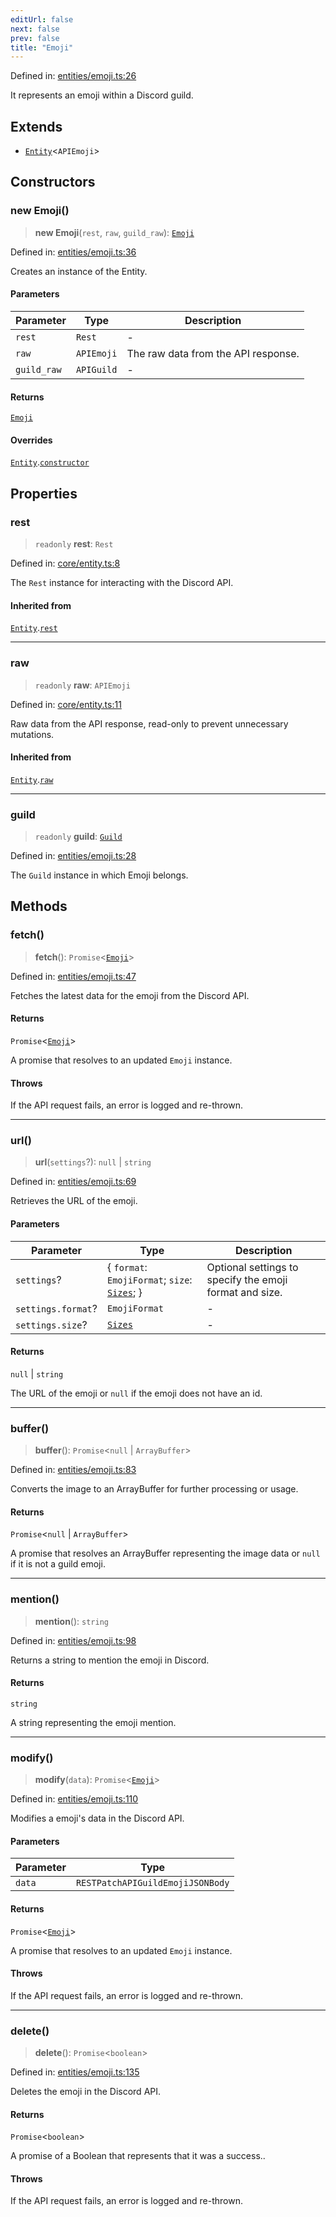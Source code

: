 ```yaml
---
editUrl: false
next: false
prev: false
title: "Emoji"
---
```


Defined in: [entities/emoji.ts:26](https://github.com/KingsBeCattz/Kodkord/blob/5983eab654eb4f3b9082e138abddc2d7f9dac808/packages/classes/src/entities/emoji.ts#L26)

It represents an emoji within a Discord guild.

## Extends

- [`Entity`](/api-classes/classes/entity/)\<`APIEmoji`\>

## Constructors

### new Emoji()

> **new Emoji**(`rest`, `raw`, `guild_raw`): [`Emoji`](/api-classes/classes/emoji/)

Defined in: [entities/emoji.ts:36](https://github.com/KingsBeCattz/Kodkord/blob/5983eab654eb4f3b9082e138abddc2d7f9dac808/packages/classes/src/entities/emoji.ts#L36)

Creates an instance of the Entity.

#### Parameters

| Parameter | Type | Description |
| ------ | ------ | ------ |
| `rest` | `Rest` | - |
| `raw` | `APIEmoji` | The raw data from the API response. |
| `guild_raw` | `APIGuild` | - |

#### Returns

[`Emoji`](/api-classes/classes/emoji/)

#### Overrides

[`Entity`](/api-classes/classes/entity/).[`constructor`](/api-classes/classes/entity/#constructors)

## Properties

### rest

> `readonly` **rest**: `Rest`

Defined in: [core/entity.ts:8](https://github.com/KingsBeCattz/Kodkord/blob/5983eab654eb4f3b9082e138abddc2d7f9dac808/packages/classes/src/core/entity.ts#L8)

The `Rest` instance for interacting with the Discord API.

#### Inherited from

[`Entity`](/api-classes/classes/entity/).[`rest`](/api-classes/classes/entity/#rest-1)

***

### raw

> `readonly` **raw**: `APIEmoji`

Defined in: [core/entity.ts:11](https://github.com/KingsBeCattz/Kodkord/blob/5983eab654eb4f3b9082e138abddc2d7f9dac808/packages/classes/src/core/entity.ts#L11)

Raw data from the API response, read-only to prevent unnecessary mutations.

#### Inherited from

[`Entity`](/api-classes/classes/entity/).[`raw`](/api-classes/classes/entity/#raw-1)

***

### guild

> `readonly` **guild**: [`Guild`](/api-classes/classes/guild/)

Defined in: [entities/emoji.ts:28](https://github.com/KingsBeCattz/Kodkord/blob/5983eab654eb4f3b9082e138abddc2d7f9dac808/packages/classes/src/entities/emoji.ts#L28)

The `Guild` instance in which Emoji belongs.

## Methods

### fetch()

> **fetch**(): `Promise`\<[`Emoji`](/api-classes/classes/emoji/)\>

Defined in: [entities/emoji.ts:47](https://github.com/KingsBeCattz/Kodkord/blob/5983eab654eb4f3b9082e138abddc2d7f9dac808/packages/classes/src/entities/emoji.ts#L47)

Fetches the latest data for the emoji from the Discord API.

#### Returns

`Promise`\<[`Emoji`](/api-classes/classes/emoji/)\>

A promise that resolves to an updated `Emoji` instance.

#### Throws

If the API request fails, an error is logged and re-thrown.

***

### url()

> **url**(`settings`?): `null` \| `string`

Defined in: [entities/emoji.ts:69](https://github.com/KingsBeCattz/Kodkord/blob/5983eab654eb4f3b9082e138abddc2d7f9dac808/packages/classes/src/entities/emoji.ts#L69)

Retrieves the URL of the emoji.

#### Parameters

| Parameter | Type | Description |
| ------ | ------ | ------ |
| `settings`? | \{ `format`: `EmojiFormat`; `size`: [`Sizes`](/api-classes/type-aliases/sizes/); \} | Optional settings to specify the emoji format and size. |
| `settings.format`? | `EmojiFormat` | - |
| `settings.size`? | [`Sizes`](/api-classes/type-aliases/sizes/) | - |

#### Returns

`null` \| `string`

The URL of the emoji or `null` if the emoji does not have an id.

***

### buffer()

> **buffer**(): `Promise`\<`null` \| `ArrayBuffer`\>

Defined in: [entities/emoji.ts:83](https://github.com/KingsBeCattz/Kodkord/blob/5983eab654eb4f3b9082e138abddc2d7f9dac808/packages/classes/src/entities/emoji.ts#L83)

Converts the image to an ArrayBuffer for further processing or usage.

#### Returns

`Promise`\<`null` \| `ArrayBuffer`\>

A promise that resolves an ArrayBuffer representing the image data or `null` if it is not a guild emoji.

***

### mention()

> **mention**(): `string`

Defined in: [entities/emoji.ts:98](https://github.com/KingsBeCattz/Kodkord/blob/5983eab654eb4f3b9082e138abddc2d7f9dac808/packages/classes/src/entities/emoji.ts#L98)

Returns a string to mention the emoji in Discord.

#### Returns

`string`

A string representing the emoji mention.

***

### modify()

> **modify**(`data`): `Promise`\<[`Emoji`](/api-classes/classes/emoji/)\>

Defined in: [entities/emoji.ts:110](https://github.com/KingsBeCattz/Kodkord/blob/5983eab654eb4f3b9082e138abddc2d7f9dac808/packages/classes/src/entities/emoji.ts#L110)

Modifies a emoji's data in the Discord API.

#### Parameters

| Parameter | Type |
| ------ | ------ |
| `data` | `RESTPatchAPIGuildEmojiJSONBody` |

#### Returns

`Promise`\<[`Emoji`](/api-classes/classes/emoji/)\>

A promise that resolves to an updated `Emoji` instance.

#### Throws

If the API request fails, an error is logged and re-thrown.

***

### delete()

> **delete**(): `Promise`\<`boolean`\>

Defined in: [entities/emoji.ts:135](https://github.com/KingsBeCattz/Kodkord/blob/5983eab654eb4f3b9082e138abddc2d7f9dac808/packages/classes/src/entities/emoji.ts#L135)

Deletes the emoji in the Discord API.

#### Returns

`Promise`\<`boolean`\>

A promise of a Boolean that represents that it was a success..

#### Throws

If the API request fails, an error is logged and re-thrown.
